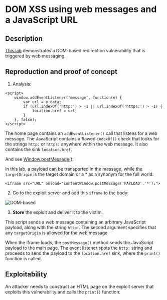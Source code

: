 # DOM XSS using web messages and a JavaScript URL

## Description

[This lab](https://portswigger.net/web-security/dom-based/controlling-the-web-message-source/lab-dom-xss-using-web-messages-and-a-javascript-url) demonstrates a DOM-based redirection vulnerability that is triggered by web messaging.

## Reproduction and proof of concept

1. Analysis:

```text
<script>
    window.addEventListener('message', function(e) {
        var url = e.data;
        if (url.indexOf('http:') > -1 || url.indexOf('https:') > -1) {
            location.href = url;
        }
    }, false);
</script>
```

The home page contains an `addEventListener()` call that listens for a web message. The JavaScript contains a flawed `indexOf()` check that looks for the strings `http:` or `https:` anywhere within the web message. It also contains the sink `location.href`.

And see [Window.postMessage()](https://developer.mozilla.org/en-US/docs/Web/API/Window/postMessage):

In this lab, a payload can be transported in the message, while the `targetOrigin` is the target domain or a * as a synonym for the full world:

```text
<iframe src="URL" onload="contentWindow.postMessage('PAYLOAD','*');">
```

2. Go to the exploit server and add this `iframe` to the body:

![DOM-based](/_static/images/dom-based1.png)
    
3. **Store** the exploit and deliver it to the victim.

This script sends a web message containing an arbitrary JavaScript payload, along with the string `http:`. The second argument specifies that any `targetOrigin` is allowed for the web message.

When the iframe loads, the `postMessage()` method sends the JavaScript payload to the main page. The event listener spots the `http:` string and proceeds to send the payload to the `location.href` sink, where the `print()` function is called.

## Exploitability

An attacker needs to construct an HTML page on the exploit server that exploits this vulnerability and calls the `print()` function.
